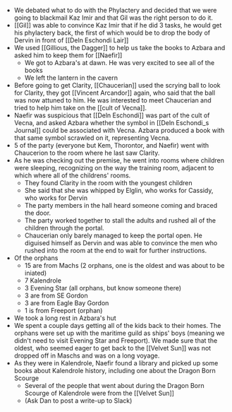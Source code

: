 - We debated what to do with the Phylactery and decided that we were going to blackmail Kaz Imir and that Gil was the right person to do it.
- [[Gil]] was able to convince Kaz Imir that if he did 3 tasks, he would get his phylactery back, the first of which would be to drop the body of Dervin in front of [[Deln Eschondi Lair]]
- We used [[Gillious, the Dagger]] to help us take the books to Azbara and asked him to keep them for [[Naefir]]
	- We got to Azbara's at dawn.  He was very excited to see all of the books
	- We left the lantern in the cavern
- Before going to get Clarity, [[Chaucerian]] used the scrying ball to look for Clarity, they got [[Vincent Arcandor]] again, who said that the ball was now attuned to him.  He was interested to meet Chaucerian and tried to help him take on the [[cult of Vecna]].
- Naefir was suspicious that [[Deln Eschondi]] was part of the cult of Vecna, and asked Azbara whether the symbol in [[Deln Eschondi_s Journal]] could be associated with Vecna.  Azbara produced a book with that same symbol scrawled on it, representing Vecna.
- 5 of the party (everyone but Kem, Thorontor, and Naefir) went with Chaucerion to the room where he last saw Clarity.
- As he was checking out the premise, he went into rooms where children were sleeping, recognizing on the way the training room, adjacent to which where all of the childrens' rooms.
	- They found Clarity in the room with the youngest children
	- She said that she was whipped by Elglin, who works for Cassidy, who works for Dervin
	- The party members in the hall heard someone coming and braced the door.
	- The party worked together to stall the adults and rushed all of the children through the portal.
	- Chaucerian only barely managed to keep the portal open.  He diguised himself as Dervin and was able to convince the men who rushed into the room at the end to wait for further instructions.
- Of the orphans
	- 15 are from Machs (2 orphans, one is the oldest and was about to be iniated)
	- 7 Kalendrole
	- 3 Evening Star (all orphans, but know someone there)
	- 3 are from SE Gordon
	- 3 are from Eagle Bay Gordon
	- 1 is from Freeport (orphan)
- We took a long rest in Azbara's hut
- We spent a couple days getting all of the kids back to their homes.  The orphans were set up with the maritime guild as ships' boys (meaning we didn't need to visit Evening Star and Freeport).  We made sure that the oldest, who seemed eager to get back to the [[Velvet Sun]] was not dropped off in Maschs and was on a long voyage.
- As they were in Kalendrole, Naefir found a library and picked up some books about Kalendrole history, including one about the Dragon Born Scourge
	- Several of the people that went about during the Dragon Born Scourge of Kalendrole were from the [[Velvet Sun]]
	- (Ask Dan to post a write-up to Slack)